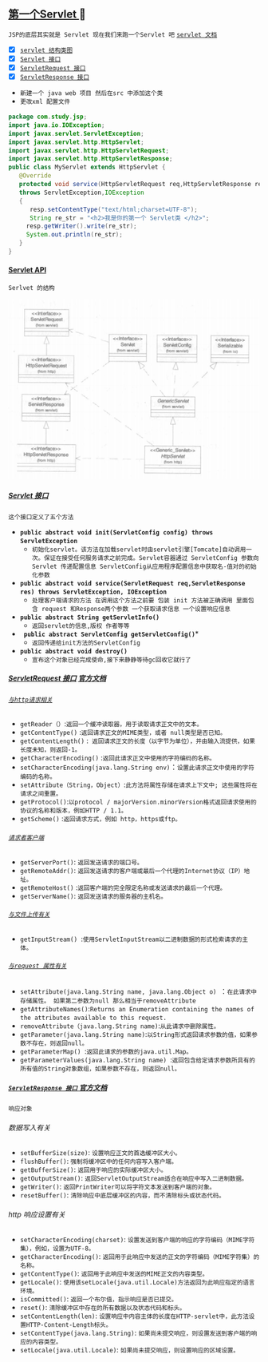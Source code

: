 [第一个Servlet ](#top) <span id="top"></span>  	:maple_leaf:
-----
`JSP的底层其实就是 Servlet 现在我们来跑一个Servlet 吧` [`servlet 文档`](https://docs.oracle.com/cd/E17802_01/products/products/servlet/2.1/api/packages.html)

- [x] [`servlet 结构类图`](#servletapi)
- [x] [`Servlet 接口`](#interface)
- [x] [`ServletRequest 接口`](#servletrequest)
- [x] [`ServletResponse 接口`](#servletresponse)

* `新建一个 java web 项目 然后在src 中添加这个类`
* `更改xml 配置文件`
```JAVA
package com.study.jsp;
import java.io.IOException;
import javax.servlet.ServletException;
import javax.servlet.http.HttpServlet;
import javax.servlet.http.HttpServletRequest;
import javax.servlet.http.HttpServletResponse;
public class MyServlet extends HttpServlet {
   @Override
   protected void service(HttpServletRequest req,HttpServletResponse resp)
   throws ServletException,IOException
   {
      resp.setContentType("text/html;charset=UTF-8");
      String re_str = "<h2>我是你的第一个 Servlet类 </h2>";
     resp.getWriter().write(re_str);
     System.out.println(re_str);
   }
}
```
#### [Servlet API](#top) <span id="servletapi"></span> 
`Serlvet 的结构`

![图片](/Image/Servlet.png)

##### [Servlet 接口](#top) <span id="interface"></span> 
`这个接口定义了五个方法`
* **`public abstract void init(ServletConfig config) throws ServletException`** 
	* `初始化servlet。该方法在加载servlet时由servlet引擎[Tomcate]自动调用一次。保证在接受任何服务请求之前完成。Servlet容器通过 ServletConfig 参数向Servlet 传递配置信息 ServletConfig从应用程序配置信息中获取名-值对的初始化参数`
* **`public abstract void service(ServletRequest req,ServletResponse res) throws ServletException, IOException`**
	* `处理客户端请求的方法 在调用这个方法之前要 包装 init 方法被正确调用 里面包含 request 和Response两个参数 一个获取请求信息 一个设置响应信息`
* **`public abstract String getServletInfo()`**
	* `返回servlet的信息,版权 作者等等`
* **` public abstract ServletConfig getServletConfig()`***
	* `返回传递给init方法的ServletConfig`
* **`public abstract void destroy()`**
	* `宣布这个对象已经完成使命,接下来静静等待gc回收它就行了`
##### [ServletRequest 接口](#top) <span id="servletrequest"></span>[官方文档](http://tomcat.apache.org/tomcat-5.5-doc/servletapi/javax/servlet/ServletRequest.html)
###### [`与http请求相关`](#httpRequestforservlet)
* `getReader（）`:`返回一个缓冲读取器，用于读取请求正文中的文本。`
* `getContentType()` :`返回请求正文的MIME类型，或者 null类型是否已知。`	
* `getContentLength()` :` 返回请求正文的长度（以字节为单位），并由输入流提供，如果长度未知，则返回-1。`
* `getCharacterEncoding()` :`返回此请求正文中使用的字符编码的名称。`
* `setCharacterEncoding(java.lang.String env)`：`设置此请求正文中使用的字符编码的名称。`
* `setAttribute（String，Object）`:`此方法将属性存储在请求上下文中; 这些属性将在请求之间重置。`
* `getProtocol()`:`以protocol / majorVersion.minorVersion格式返回请求使用的协议的名称和版本，例如HTTP / 1.1。`
* `getScheme()` :`返回请求方式，例如 http，https或ftp。`
###### [`请求者客户端`](#httpclientforservlet)
* `getServerPort()`: `返回发送请求的端口号。`
* `getRemoteAddr()`: `返回发送请求的客户端或最后一个代理的Internet协议（IP）地址。`
* `getRemoteHost()` :`返回客户端的完全限定名称或发送请求的最后一个代理。`
* `getServerName()`: `返回发送请求的服务器的主机名。`
###### [`与文件上传有关`](#httpFileforservlet)
* `getInputStream() `:`使用ServletInputStream以二进制数据的形式检索请求的主体。`
###### [`与request 属性有关`](#)
* `setAttribute(java.lang.String name, java.lang.Object o) `：`在此请求中存储属性。 如果第二参数为null 那么相当于removeAttribute`
* `getAttributeNames()`:`Returns an Enumeration containing the names of the attributes available to this request.`
* `removeAttribute（java.lang.String name)`:`从此请求中删除属性。`
* `getParameter(java.lang.String name)`:`以String形式返回请求参数的值，如果参数不存在，则返回null。`
* `getParameterMap() `:`返回此请求的参数的java.util.Map。`
* `getParameterValues(java.lang.String name) `:`返回包含给定请求参数所具有的所有值的String对象数组，如果参数不存在，则返回null。`
##### [`ServletResponse 接口` ](#top)   <span id="servletresponse"></span> [官方文档](http://tomcat.apache.org/tomcat-5.5-doc/servletapi/javax/servlet/ServletResponse.html)
`响应对象`
###### 数据写入有关
* `setBufferSize(size)`: `设置响应正文的首选缓冲区大小。`
* `flushBuffer()`: `强制将缓冲区中的任何内容写入客户端。`
* `getBufferSize()`: `返回用于响应的实际缓冲区大小。`
* `getOutputStream()`: `返回ServletOutputStream适合在响应中写入二进制数据。`
* `getWriter()`: `返回PrintWriter可以将字符文本发送到客户端的对象。`
* `resetBuffer()`: `清除响应中底层缓冲区的内容，而不清除标头或状态代码。`
###### http 响应设置有关
* `setCharacterEncoding(charset)`: `设置发送到客户端的响应的字符编码（MIME字符集），例如，设置为UTF-8。`
* `getCharacterEncoding()`: `返回用于此响应中发送的正文的字符编码（MIME字符集）的名称。`
* `getContentType()`: `返回用于此响应中发送的MIME正文的内容类型。`
* `getLocale()`: `使用该setLocale(java.util.Locale)方法返回为此响应指定的语言环境。`
* `isCommitted()`: `返回一个布尔值，指示响应是否已提交。`
* `reset()`: `清除缓冲区中存在的所有数据以及状态代码和标头。`
* `setContentLength(len)`: `设置响应中内容主体的长度在HTTP-servlet中，此方法设置HTTP-Content-Length标头。`
* `setContentType(java.lang.String)`: `如果尚未提交响应，则设置发送到客户端的响应的内容类型。`
* `setLocale(java.util.Locale)`: `如果尚未提交响应，则设置响应的区域设置。`
